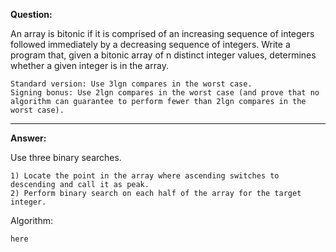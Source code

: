 **Question:**

An array is bitonic if it is comprised of an increasing sequence of integers followed immediately by a decreasing sequence of integers. Write a program that, given a bitonic array of n distinct integer values, determines whether a given integer is in the array.

    Standard version: Use 3lgn compares in the worst case.
    Signing bonus: Use 2lgn compares in the worst case (and prove that no algorithm can guarantee to perform fewer than 2lgn compares in the worst case).
          
---

**Answer:** 

Use three binary searches.
    
    1) Locate the point in the array where ascending switches to descending and call it as peak.
    2) Perform binary search on each half of the array for the target integer.
    
Algorithm:

    here
